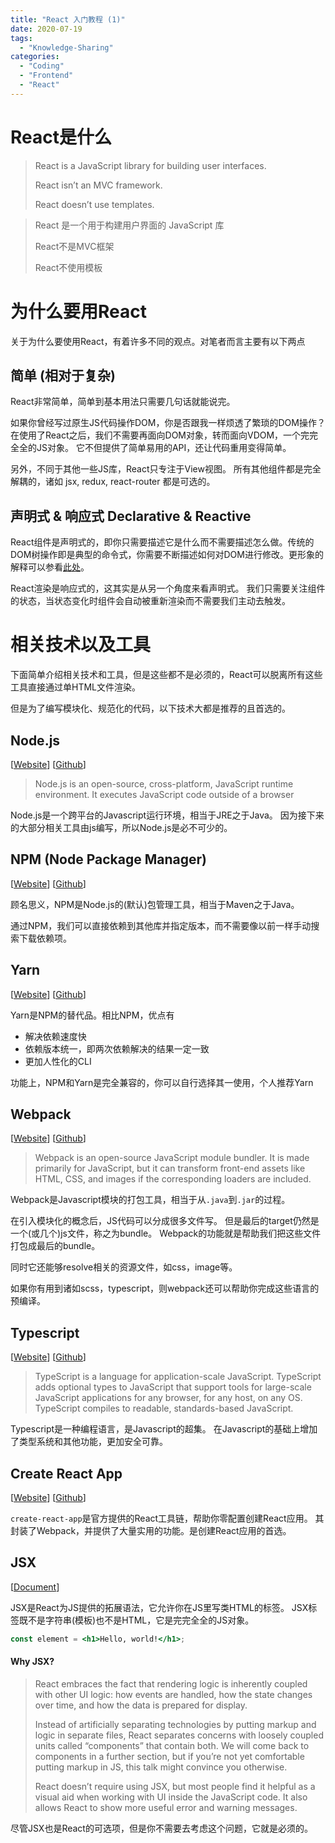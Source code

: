 ```yaml
---
title: "React 入门教程 (1)"
date: 2020-07-19
tags: 
  - "Knowledge-Sharing"
categories:
  - "Coding"
  - "Frontend"
  - "React"
---
```


# React是什么

> React is a JavaScript library for building user interfaces.
>
> React isn’t an MVC framework.
> 
> React doesn’t use templates.

<p/>

> React 是一个用于构建用户界面的 JavaScript 库
> 
> React不是MVC框架
> 
> React不使用模板

# 为什么要用React

关于为什么要使用React，有着许多不同的观点。对笔者而言主要有以下两点

## 简单 (相对于复杂)

React非常简单，简单到基本用法只需要几句话就能说完。

如果你曾经写过原生JS代码操作DOM，你是否跟我一样烦透了繁琐的DOM操作？
在使用了React之后，我们不需要再面向DOM对象，转而面向VDOM，一个完完全全的JS对象。
它不但提供了简单易用的API，还让代码重用变得简单。

另外，不同于其他一些JS库，React只专注于View视图。
所有其他组件都是完全解耦的，诸如 jsx, redux, react-router 都是可选的。


## 声明式 & 响应式 Declarative & Reactive

React组件是声明式的，即你只需要描述它是什么而不需要描述怎么做。传统的DOM树操作即是典型的命令式，你需要不断描述如何对DOM进行修改。更形象的解释可以参看[此处](https://stackoverflow.com/questions/33655534/difference-between-declarative-and-imperative-in-react-js)。

React渲染是响应式的，这其实是从另一个角度来看声明式。
我们只需要关注组件的状态，当状态变化时组件会自动被重新渲染而不需要我们主动去触发。

# 相关技术以及工具

下面简单介绍相关技术和工具，但是这些都不是必须的，React可以脱离所有这些工具直接通过单HTML文件渲染。

但是为了编写模块化、规范化的代码，以下技术大都是推荐的且首选的。

## Node.js

[[Website](https://nodejs.org/en/)] [[Github](https://github.com/nodejs/node)]

> Node.js is an open-source, cross-platform, JavaScript runtime environment. It executes JavaScript code outside of a browser

Node.js是一个跨平台的Javascript运行环境，相当于JRE之于Java。
因为接下来的大部分相关工具由js编写，所以Node.js是必不可少的。

## NPM (Node Package Manager)

[[Website](https://www.npmjs.com/)] [[Github](https://github.com/npm/cli)]

顾名思义，NPM是Node.js的(默认)包管理工具，相当于Maven之于Java。

通过NPM，我们可以直接依赖到其他库并指定版本，而不需要像以前一样手动搜索下载依赖项。

## Yarn

[[Website](https://yarnpkg.com/)] [[Github](https://github.com/yarnpkg/yarn)]

Yarn是NPM的替代品。相比NPM，优点有

- 解决依赖速度快
- 依赖版本统一，即两次依赖解决的结果一定一致
- 更加人性化的CLI

功能上，NPM和Yarn是完全兼容的，你可以自行选择其一使用，个人推荐Yarn

## Webpack

[[Website](https://webpack.js.org/)] [[Github](https://github.com/webpack/webpack)]

> Webpack is an open-source JavaScript module bundler. It is made primarily for JavaScript, but it can transform front-end assets like HTML, CSS, and images if the corresponding loaders are included.

Webpack是Javascript模块的打包工具，相当于从`.java`到`.jar`的过程。

在引入模块化的概念后，JS代码可以分成很多文件写。
但是最后的target仍然是一个(或几个)js文件，称之为bundle。
Webpack的功能就是帮助我们把这些文件打包成最后的bundle。

同时它还能够resolve相关的资源文件，如css，image等。

如果你有用到诸如scss，typescript，则webpack还可以帮助你完成这些语言的预编译。

## Typescript

[[Website](https://www.typescriptlang.org/)] [[Github](https://github.com/microsoft/TypeScript)]

> TypeScript is a language for application-scale JavaScript. TypeScript adds optional types to JavaScript that support tools for large-scale JavaScript applications for any browser, for any host, on any OS. TypeScript compiles to readable, standards-based JavaScript.

Typescript是一种编程语言，是Javascript的超集。
在Javascript的基础上增加了类型系统和其他功能，更加安全可靠。

## Create React App

[[Website](https://create-react-app.dev/)] [[Github](https://github.com/facebook/create-react-app)]

`create-react-app`是官方提供的React工具链，帮助你零配置创建React应用。
其封装了Webpack，并提供了大量实用的功能。是创建React应用的首选。

## JSX

[[Document](https://reactjs.org/docs/introducing-jsx.html)]

JSX是React为JS提供的拓展语法，它允许你在JS里写类HTML的标签。
JSX标签既不是字符串(模板)也不是HTML，它是完完全全的JS对象。

```jsx
const element = <h1>Hello, world!</h1>;
```

#### Why JSX?

> React embraces the fact that rendering logic is inherently coupled with other UI logic: how events are handled, how the state changes over time, and how the data is prepared for display. 
> 
> Instead of artificially separating technologies by putting markup and logic in separate files, React separates concerns with loosely coupled units called “components” that contain both. We will come back to components in a further section, but if you’re not yet comfortable putting markup in JS, this talk might convince you otherwise.
> 
> React doesn’t require using JSX, but most people find it helpful as a visual aid when working with UI inside the JavaScript code. It also allows React to show more useful error and warning messages.

尽管JSX也是React的可选项，但是你不需要去考虑这个问题，它就是必须的。
